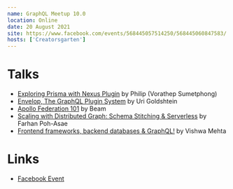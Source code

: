 ```yaml
---
name: GraphQL Meetup 10.0
location: Online
date: 20 August 2021
site: https://www.facebook.com/events/568445057514250/568445060847583/
hosts: ['Creatorsgarten']
---
```


# Talks

- [Exploring Prisma with Nexus Plugin](https://youtu.be/UMbTg0Q67bY?t=1370) by Philip (Vorathep Sumetphong)
- [Envelop, The GraphQL Plugin System](https://youtu.be/UMbTg0Q67bY?t=3443) by Uri Goldshtein
- [Apollo Federation 101](https://youtu.be/UMbTg0Q67bY?t=5927) by Beam
- [Scaling with Distributed Graph: Schema Stitching & Serverless](https://youtu.be/CyRM6THzIVQ?t=1960) by Farhan Poh-Asae
- [Frontend frameworks, backend databases & GraphQL!](https://youtu.be/CyRM6THzIVQ?t=4679) by Vishwa Mehta

# Links

- [Facebook Event](https://www.facebook.com/events/568445057514250/568445060847583/)
